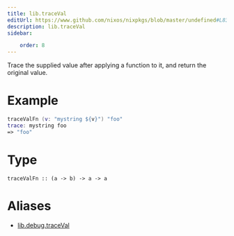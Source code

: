 ```yaml
---
title: lib.traceVal
editUrl: https://www.github.com/nixos/nixpkgs/blob/master/undefined#L83C5
description: lib.traceVal
sidebar:

    order: 8
---
```


Trace the supplied value after applying a function to it, and
return the original value.

# Example

```nix
traceValFn (v: "mystring ${v}") "foo"
trace: mystring foo
=> "foo"
```

# Type

```
traceValFn :: (a -> b) -> a -> a
```


# Aliases

- [lib.debug.traceVal](/nix-doc-comments/reference/lib/debug/lib-debug-traceval)



